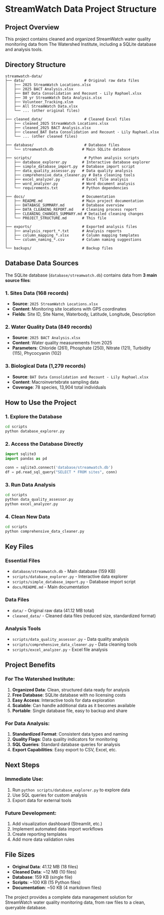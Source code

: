 # StreamWatch Data Project Structure

## Project Overview
This project contains cleaned and organized StreamWatch water quality monitoring data from The Watershed Institute, including a SQLite database and analysis tools.

## Directory Structure

```
streamwatch-data/
├── data/                           # Original raw data files
│   ├── 2025 StreamWatch Locations.xlsx
│   ├── 2025 BACT Analysis.xlsx
│   ├── BAT Data Consolidation and Recount - Lily Raphael.xlsx
│   ├── 30 yr StreamWatch Data Analysis.xlsx
│   ├── Volunteer_Tracking.xlsm
│   ├── All StreamWatch Data.xlsx
│   └── ... (other original files)
│
├── cleaned_data/                   # Cleaned Excel files
│   ├── cleaned_2025 StreamWatch Locations.xlsx
│   ├── cleaned_2025 BACT Analysis.xlsx
│   ├── cleaned_BAT Data Consolidation and Recount - Lily Raphael.xlsx
│   └── ... (other cleaned files)
│
├── database/                       # Database files
│   └── streamwatch.db             # Main SQLite database
│
├── scripts/                        # Python analysis scripts
│   ├── database_explorer.py       # Interactive database explorer
│   ├── simple_database_import.py  # Database import script
│   ├── data_quality_assessor.py   # Data quality analysis
│   ├── comprehensive_data_cleaner.py # Data cleaning tools
│   ├── excel_analyzer.py          # Excel file analysis
│   ├── word_analyzer.py           # Word document analysis
│   └── requirements.txt           # Python dependencies
│
├── docs/                          # Documentation
│   ├── README.md                  # Main project documentation
│   ├── DATABASE_SUMMARY.md        # Database overview
│   ├── DATA_CLEANING_REPORT.md    # Cleaning process report
│   ├── CLEANING_CHANGES_SUMMARY.md # Detailed cleaning changes
│   └── PROJECT_STRUCTURE.md       # This file
│
├── exports/                       # Exported analysis files
│   ├── analysis_report_*.txt      # Analysis reports
│   ├── column_mapping_*.xlsx      # Column mapping templates
│   └── column_naming_*.csv        # Column naming suggestions
│
└── backups/                       # Backup files
```

## Database Data Sources

The SQLite database (`database/streamwatch.db`) contains data from **3 main source files**:

### 1. Sites Data (168 records)
- **Source**: `2025 StreamWatch Locations.xlsx`
- **Content**: Monitoring site locations with GPS coordinates
- **Fields**: Site ID, Site Name, Waterbody, Latitude, Longitude, Description

### 2. Water Quality Data (849 records)
- **Source**: `2025 BACT Analysis.xlsx`
- **Content**: Water quality measurements from 2025
- **Parameters**: Chloride (261), Phosphate (250), Nitrate (121), Turbidity (115), Phycocyanin (102)

### 3. Biological Data (1,279 records)
- **Source**: `BAT Data Consolidation and Recount - Lily Raphael.xlsx`
- **Content**: Macroinvertebrate sampling data
- **Coverage**: 78 species, 13,904 total individuals

## How to Use the Project

### 1. Explore the Database
```bash
cd scripts
python database_explorer.py
```

### 2. Access the Database Directly
```python
import sqlite3
import pandas as pd

conn = sqlite3.connect('database/streamwatch.db')
df = pd.read_sql_query("SELECT * FROM sites", conn)
```

### 3. Run Data Analysis
```bash
cd scripts
python data_quality_assessor.py
python excel_analyzer.py
```

### 4. Clean New Data
```bash
cd scripts
python comprehensive_data_cleaner.py
```

## Key Files

### Essential Files
- `database/streamwatch.db` - Main database (159 KB)
- `scripts/database_explorer.py` - Interactive data explorer
- `scripts/simple_database_import.py` - Database import script
- `docs/README.md` - Main documentation

### Data Files
- `data/` - Original raw data (41.12 MB total)
- `cleaned_data/` - Cleaned data files (reduced size, standardized format)

### Analysis Tools
- `scripts/data_quality_assessor.py` - Data quality analysis
- `scripts/comprehensive_data_cleaner.py` - Data cleaning tools
- `scripts/excel_analyzer.py` - Excel file analysis

## Project Benefits

### For The Watershed Institute:
1. **Organized Data**: Clean, structured data ready for analysis
2. **Free Database**: SQLite database with no licensing costs
3. **Easy Access**: Interactive tools for data exploration
4. **Scalable**: Can handle additional data as it becomes available
5. **Portable**: Single database file, easy to backup and share

### For Data Analysis:
1. **Standardized Format**: Consistent data types and naming
2. **Quality Flags**: Data quality indicators for monitoring
3. **SQL Queries**: Standard database queries for analysis
4. **Export Capabilities**: Easy export to CSV, Excel, etc.

## Next Steps

### Immediate Use:
1. Run `python scripts/database_explorer.py` to explore data
2. Use SQL queries for custom analysis
3. Export data for external tools

### Future Development:
1. Add visualization dashboard (Streamlit, etc.)
2. Implement automated data import workflows
3. Create reporting templates
4. Add more data validation rules

## File Sizes
- **Original Data**: 41.12 MB (18 files)
- **Cleaned Data**: ~12 MB (10 files)
- **Database**: 159 KB (single file)
- **Scripts**: ~100 KB (15 Python files)
- **Documentation**: ~50 KB (4 markdown files)

The project provides a complete data management solution for StreamWatch water quality monitoring data, from raw files to a clean, queryable database.

